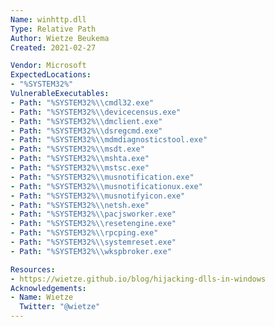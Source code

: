 ```yaml
---
Name: winhttp.dll
Type: Relative Path
Author: Wietze Beukema
Created: 2021-02-27

Vendor: Microsoft
ExpectedLocations:
- "%SYSTEM32%"
VulnerableExecutables:
- Path: "%SYSTEM32%\\cmdl32.exe"
- Path: "%SYSTEM32%\\devicecensus.exe"
- Path: "%SYSTEM32%\\dmclient.exe"
- Path: "%SYSTEM32%\\dsregcmd.exe"
- Path: "%SYSTEM32%\\mdmdiagnosticstool.exe"
- Path: "%SYSTEM32%\\msdt.exe"
- Path: "%SYSTEM32%\\mshta.exe"
- Path: "%SYSTEM32%\\mstsc.exe"
- Path: "%SYSTEM32%\\musnotification.exe"
- Path: "%SYSTEM32%\\musnotificationux.exe"
- Path: "%SYSTEM32%\\musnotifyicon.exe"
- Path: "%SYSTEM32%\\netsh.exe"
- Path: "%SYSTEM32%\\pacjsworker.exe"
- Path: "%SYSTEM32%\\resetengine.exe"
- Path: "%SYSTEM32%\\rpcping.exe"
- Path: "%SYSTEM32%\\systemreset.exe"
- Path: "%SYSTEM32%\\wkspbroker.exe"

Resources:
- https://wietze.github.io/blog/hijacking-dlls-in-windows
Acknowledgements:
- Name: Wietze
  Twitter: "@wietze"
---
```

